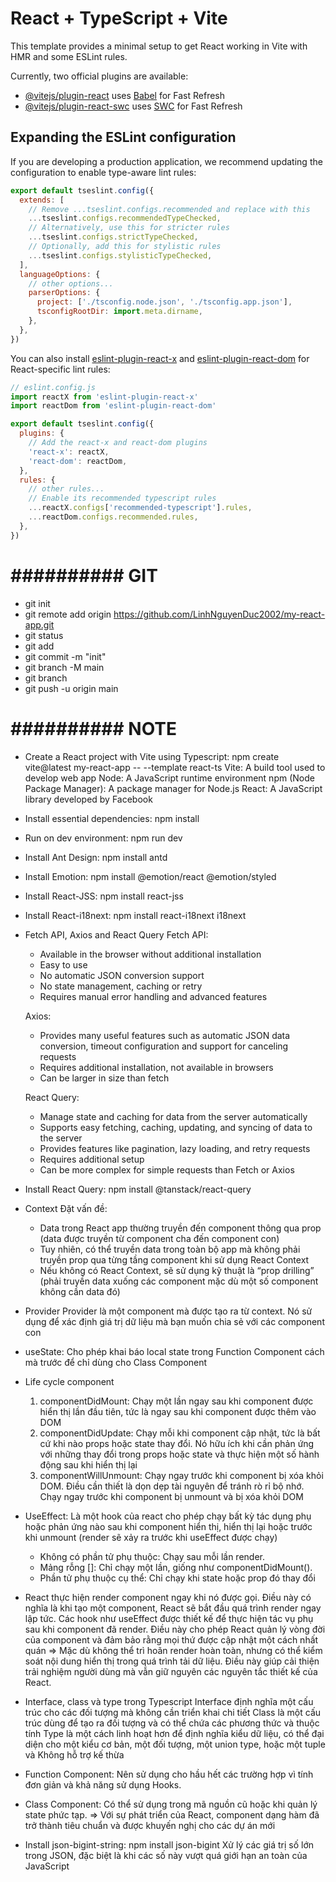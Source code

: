 # React + TypeScript + Vite

This template provides a minimal setup to get React working in Vite with HMR and some ESLint rules.

Currently, two official plugins are available:

- [@vitejs/plugin-react](https://github.com/vitejs/vite-plugin-react/blob/main/packages/plugin-react) uses [Babel](https://babeljs.io/) for Fast Refresh
- [@vitejs/plugin-react-swc](https://github.com/vitejs/vite-plugin-react/blob/main/packages/plugin-react-swc) uses [SWC](https://swc.rs/) for Fast Refresh

## Expanding the ESLint configuration

If you are developing a production application, we recommend updating the configuration to enable type-aware lint rules:

```js
export default tseslint.config({
  extends: [
    // Remove ...tseslint.configs.recommended and replace with this
    ...tseslint.configs.recommendedTypeChecked,
    // Alternatively, use this for stricter rules
    ...tseslint.configs.strictTypeChecked,
    // Optionally, add this for stylistic rules
    ...tseslint.configs.stylisticTypeChecked,
  ],
  languageOptions: {
    // other options...
    parserOptions: {
      project: ['./tsconfig.node.json', './tsconfig.app.json'],
      tsconfigRootDir: import.meta.dirname,
    },
  },
})
```

You can also install [eslint-plugin-react-x](https://github.com/Rel1cx/eslint-react/tree/main/packages/plugins/eslint-plugin-react-x) and [eslint-plugin-react-dom](https://github.com/Rel1cx/eslint-react/tree/main/packages/plugins/eslint-plugin-react-dom) for React-specific lint rules:

```js
// eslint.config.js
import reactX from 'eslint-plugin-react-x'
import reactDom from 'eslint-plugin-react-dom'

export default tseslint.config({
  plugins: {
    // Add the react-x and react-dom plugins
    'react-x': reactX,
    'react-dom': reactDom,
  },
  rules: {
    // other rules...
    // Enable its recommended typescript rules
    ...reactX.configs['recommended-typescript'].rules,
    ...reactDom.configs.recommended.rules,
  },
})
```
# ########## GIT ##########
- git init
- git remote add origin https://github.com/LinhNguyenDuc2002/my-react-app.git
- git status
- git add
- git commit -m "init"
- git branch -M main
- git branch
- git push -u origin main

# ########## NOTE ##########
- Create a React project with Vite using Typescript: npm create vite@latest my-react-app -- --template react-ts
  Vite: A build tool used to develop web app
  Node: A JavaScript runtime environment
  npm (Node Package Manager): A package manager for Node.js
  React: A JavaScript library developed by Facebook

- Install essential dependencies: npm install
- Run on dev environment: npm run dev
- Install Ant Design: npm install antd
- Install Emotion: npm install @emotion/react @emotion/styled
- Install React-JSS: npm install react-jss
- Install React-i18next: npm install react-i18next i18next

- Fetch API, Axios and React Query
  Fetch API:
  + Available in the browser without additional installation
  + Easy to use
  + No automatic JSON conversion support 
  + No state management, caching or retry
  + Requires manual error handling and advanced features

  Axios:
  + Provides many useful features such as automatic JSON data conversion, timeout configuration and support for canceling requests
  + Requires additional installation, not available in browsers
  + Can be larger in size than fetch

  React Query:
  + Manage state and caching for data from the server automatically
  + Supports easy fetching, caching, updating, and syncing of data to the server
  + Provides features like pagination, lazy loading, and retry requests
  + Requires additional setup
  + Can be more complex for simple requests than Fetch or Axios

- Install React Query: npm install @tanstack/react-query

- Context
  Đặt vấn đề: 
  + Data trong React app thường truyền đến component thông qua prop (data được truyền từ component cha đến component con)
  + Tuy nhiên, có thể truyền data trong toàn bộ app mà không phải truyền prop qua từng tầng component khi sử dụng React Context
  + Nếu không có React Context, sẽ sử dụng kỹ thuật là “prop drilling” (phải truyền data xuống các component mặc dù một số component không cần data đó)
- Provider
  Provider là một component mà được tạo ra từ context. Nó sử dụng để xác định giá trị dữ liệu mà bạn muốn chia sẻ với các component con

- useState: Cho phép khai báo local state trong Function Component cách mà trước để chỉ dùng cho Class Component

- Life cycle component
  1. componentDidMount: Chạy một lần ngay sau khi component được hiển thị lần đầu tiên, tức là ngay sau khi component được thêm vào DOM
  2. componentDidUpdate: Chạy mỗi khi component cập nhật, tức là bất cứ khi nào props hoặc state thay đổi. Nó hữu ích khi cần phản ứng với những thay đổi trong props hoặc state và thực hiện một số hành động sau khi hiển thị lại
  3. componentWillUnmount: Chạy ngay trước khi component bị xóa khỏi DOM. Điều cần thiết là dọn dẹp tài nguyên để tránh rò rỉ bộ nhớ. Chạy ngay trước khi component bị unmount và bị xóa khỏi DOM

- UseEffect: Là một hook của react cho phép chạy bất kỳ tác dụng phụ hoặc phản ứng nào sau khi component hiển thị, hiển thị lại hoặc trước khi unmount (render sẽ xảy ra trước khi useEffect được chạy)
  + Không có phần tử phụ thuộc: Chạy sau mỗi lần render.
  + Mảng rỗng []: Chỉ chạy một lần, giống như componentDidMount().
  + Phần tử phụ thuộc cụ thể: Chỉ chạy khi state hoặc prop đó thay đổi

- React thực hiện render component ngay khi nó được gọi. Điều này có nghĩa là khi tạo một component, React sẽ bắt đầu quá trình render ngay lập tức. Các hook như useEffect được thiết kế để thực hiện tác vụ phụ sau khi component đã render. Điều này cho phép React quản lý vòng đời của component và đảm bảo rằng mọi thứ được cập nhật một cách nhất quán
=> Mặc dù không thể trì hoãn render hoàn toàn, nhưng có thể kiểm soát nội dung hiển thị trong quá trình tải dữ liệu. Điều này giúp cải thiện trải nghiệm người dùng mà vẫn giữ 
nguyên các nguyên tắc thiết kế của React.

- Interface, class và type trong Typescript
  Interface định nghĩa một cấu trúc cho các đối tượng mà không cần triển khai chi tiết
  Class là một cấu trúc dùng để tạo ra đối tượng và có thể chứa các phương thức và thuộc tính
  Type là một cách linh hoạt hơn để định nghĩa kiểu dữ liệu, có thể đại diện cho một kiểu cơ bản, một đối tượng, một union type, hoặc một tuple và Không hỗ trợ kế thừa

- Function Component: Nên sử dụng cho hầu hết các trường hợp vì tính đơn giản và khả năng sử dụng Hooks.
- Class Component: Có thể sử dụng trong mã nguồn cũ hoặc khi quản lý state phức tạp.
=> Với sự phát triển của React, component dạng hàm đã trở thành tiêu chuẩn và được khuyến nghị cho các dự án mới

- Install json-bigint-string: npm install json-bigint
  Xử lý các giá trị số lớn trong JSON, đặc biệt là khi các số này vượt quá giới hạn an toàn của JavaScript